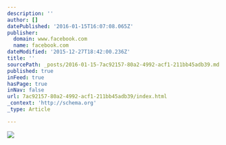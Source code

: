 ```yaml
---
description: ''
author: []
datePublished: '2016-01-15T16:07:08.065Z'
publisher:
  domain: www.facebook.com
  name: facebook.com
dateModified: '2015-12-27T18:42:00.236Z'
title: ''
sourcePath: _posts/2016-01-15-7ac92157-80a2-4992-acf1-211bb45adb39.md
published: true
inFeed: true
hasPage: true
inNav: false
url: 7ac92157-80a2-4992-acf1-211bb45adb39/index.html
_context: 'http://schema.org'
_type: Article

---
```

![](https://scontent.xx.fbcdn.net/hphotos-xal1/v/t1.0-9/10534476_1193420737337956_1601133366309157922_n.jpg?oh=b26388113e5bea82ba73a59c52b5cfae&oe=56D62442)